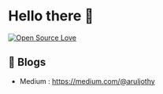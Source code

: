 # Hello there 👋
 
[![Open Source Love](https://badges.frapsoft.com/os/v1/open-source.svg?v=102)](https://github.com/ellerbrock/open-source-badge/)





## 📝 Blogs

- Medium : https://medium.com/@aruljothy



